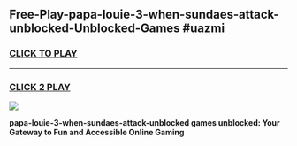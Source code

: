 
## Free-Play-papa-louie-3-when-sundaes-attack-unblocked-Unblocked-Games #uazmi
<h3>
<a href="https://news.freeplayer.one?title=papa-louie-3-when-sundaes-attack-unblocked&ref=8M">CLICK TO PLAY</a></h3>
<hr>

<h3>
<a href="https://news.freeplayer.one?title=papa-louie-3-when-sundaes-attack-unblocked&ref=8M">CLICK 2 PLAY</a>
  
</h3>

<a href="https://news.freeplayer.one?title=papa-louie-3-when-sundaes-attack-unblocked&ref=8M"><img src="https://clearcache.store/games.png"></a>


**papa-louie-3-when-sundaes-attack-unblocked games unblocked: Your Gateway to Fun and Accessible Online Gaming**
